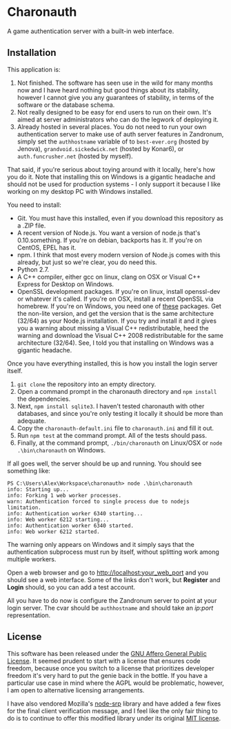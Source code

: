 Charonauth
==========

A game authentication server with a built-in web interface.

Installation
------------

This application is:

1. Not finished.  The software has seen use in the wild for many months now and I have heard nothing but good things about its stability, however I cannot give you any guarantees of stability, in terms of the software or the database schema.
2. Not really designed to be easy for end users to run on their own.  It's aimed at server administrators who can do the legwork of deploying it.
3. Already hosted in several places.  You do not need to run your own authentication server to make use of auth server features in Zandronum, simply set the `authhostname` variable of to `best-ever.org` (hosted by Jenova), `grandvoid.sickedwick.net` (hosted by Konar6), or `auth.funcrusher.net` (hosted by myself).

That said, if you're serious about toying around with it locally, here's how you do it.  Note that installing this on Windows is a gigantic headache and should not be used for production systems - I only support it because I like working on my desktop PC with Windows installed.

You need to install:

* Git.  You must have this installed, even if you download this repository as a .ZIP file.
* A recent version of Node.js. You want a version of node.js that's 0.10.something.  If you're on debian, backports has it. If you're on CentOS, EPEL has it.
* npm.  I think that most every modern version of Node.js comes with this already, but just so we're clear, you do need this.
* Python 2.7.
* A C++ compiler, either gcc on linux, clang on OSX or Visual C++ Express for Desktop on Windows.
* OpenSSL development packages.  If you're on linux, install openssl-dev or whatever it's called. If you're on OSX, install a recent OpenSSL via homebrew.  If you're on Windows, you need one of [these](https://slproweb.com/products/Win32OpenSSL.html) packages.  Get the non-lite version, and get the version that is the same architecture (32/64) as your Node.js installation.  If you try and install it and it gives you a warning about missing a Visual C++ redistributable, heed the warning and download the Visual C++ 2008 redistributable for the same architecture (32/64).  See, I told you that installing on Windows was a gigantic headache.

Once you have everything installed, this is how you install the login server itself.

1. `git clone` the repository into an empty directory.
2. Open a command prompt in the charonauth directory and `npm install` the dependencies.
3. Next, `npm install sqlite3`.  I haven't tested charonauth with other databases, and since you're only testing it locally it should be more than adequate.
4. Copy the `charonauth-default.ini` file to `charonauth.ini` and fill it out.
5. Run `npm test` at the command prompt.  All of the tests should pass.
6. Finally, at the command prompt, `./bin/charonauth` on Linux/OSX or `node .\bin\charonauth` on Windows.

If all goes well, the server should be up and running. You should see something like:

    PS C:\Users\Alex\Workspace\charonauth> node .\bin\charonauth
    info: Starting up...
    info: Forking 1 web worker processes.
    warn: Authentication forced to single process due to nodejs limitation.
    info: Authentication worker 6340 starting...
    info: Web worker 6212 starting...
    info: Authentication worker 6340 started.
    info: Web worker 6212 started.

The warning only appears on Windows and it simply says that the authentication subprocess must run by itself, without splitting work among multiple workers.

Open a web browser and go to <http://localhost:your_web_port> and you should see a web interface.  Some of the links don't work, but __Register__ and __Login__ should, so you can add a test account.

All you have to do now is configure the Zandronum server to point at your login server.  The cvar should be `authhostname` and should take an _ip:port_ representation.

License
-------

This software has been released under the [GNU Affero General Public License](https://www.gnu.org/licenses/agpl-3.0.html).  It seemed prudent to start with a license that ensures code freedom, because once you switch to a license that prioritizes developer freedom it's very hard to put the genie back in the bottle.  If you have a particular use case in mind where the AGPL would be problematic, however, I am open to alternative licensing arrangements.

I have also vendored Mozilla's [node-srp](https://github.com/mozilla/node-srp) library and have added a few fixes for the final client verification message, and I feel like the only fair thing to do is to continue to offer this modified library under its original [MIT license](http://opensource.org/licenses/MIT).
